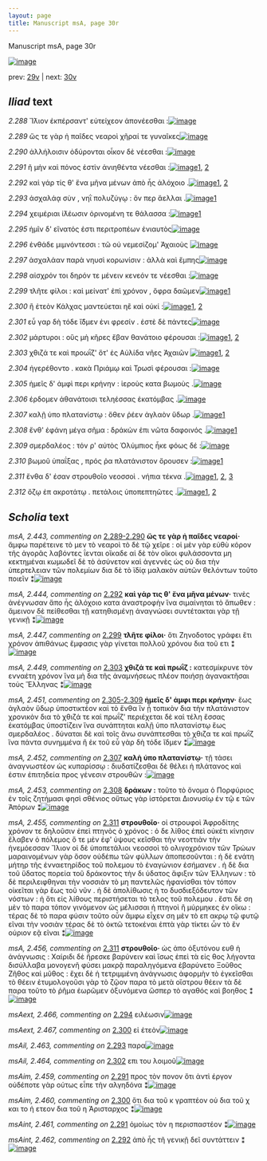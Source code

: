 ```yaml
---
layout: page
title: Manuscript msA, page 30r
---
```


Manuscript msA, page 30r

[![image](http://www.homermultitext.org/iipsrv?OBJ=IIP,1.0&FIF=/project/homer/pyramidal/deepzoom/hmt/vaimg/2017a/VA030RN_0031.tif&WID=100&CVT=JPEG)](http://www.homermultitext.org/ict2/?urn=urn:cite2:hmt:vaimg.2017a:VA030RN_0031)

prev:  [29v](../29v) | next:  [30v](../30v)

## *Iliad* text

*2.288* <a id="2.288"/> Ἴ̈λιον ἐκπέρσαντ' 					εὐτείχεον ἀπονέεσθαι :[![image](http://www.homermultitext.org/iipsrv?OBJ=IIP,1.0&FIF=/project/homer/pyramidal/deepzoom/hmt/vaimg/2017a/VA030RN_0031.tif&RGN=0.161,0.2029,0.315,0.027&WID=1000&CVT=JPEG)](http://www.homermultitext.org/ict2/?urn=urn:cite2:hmt:vaimg.2017a:VA030RN_0031@0.161,0.2029,0.315,0.027)

*2.289* <a id="2.289"/> ὥς τε γὰρ ἠ παῖδες νεαροὶ χῆραί τε γυναῖκες[![image](http://www.homermultitext.org/iipsrv?OBJ=IIP,1.0&FIF=/project/homer/pyramidal/deepzoom/hmt/vaimg/2017a/VA030RN_0031.tif&RGN=0.172,0.2239,0.333,0.027&WID=1000&CVT=JPEG)](http://www.homermultitext.org/ict2/?urn=urn:cite2:hmt:vaimg.2017a:VA030RN_0031@0.172,0.2239,0.333,0.027)

*2.290* <a id="2.290"/> ἀλλήλοισιν ὀδύρονται οἶκον δὲ νέεσθαι :[![image](http://www.homermultitext.org/iipsrv?OBJ=IIP,1.0&FIF=/project/homer/pyramidal/deepzoom/hmt/vaimg/2017a/VA030RN_0031.tif&RGN=0.169,0.2442,0.293,0.0218&WID=1000&CVT=JPEG)](http://www.homermultitext.org/ict2/?urn=urn:cite2:hmt:vaimg.2017a:VA030RN_0031@0.169,0.2442,0.293,0.0218)

*2.291* <a id="2.291"/> ῆ μὴν καὶ πόνος ἐστὶν ἀνιηθέντα νέεσθαι :[![image](http://www.homermultitext.org/iipsrv?OBJ=IIP,1.0&FIF=/project/homer/pyramidal/deepzoom/hmt/vaimg/2017a/VA030RN_0031.tif&RGN=0.169,0.2607,0.308,0.0263&WID=1000&CVT=JPEG)](http://www.homermultitext.org/ict2/?urn=urn:cite2:hmt:vaimg.2017a:VA030RN_0031@0.169,0.2607,0.308,0.0263)[1](#msAim_2.459), [2](#msAint_2.461)

*2.292* <a id="2.292"/> καὶ γάρ τίς θ' ἕνα μῆνα μένων ἀπὸ ἧς ἀλόχοιο .[![image](http://www.homermultitext.org/iipsrv?OBJ=IIP,1.0&FIF=/project/homer/pyramidal/deepzoom/hmt/vaimg/2017a/VA030RN_0031.tif&RGN=0.168,0.281,0.334,0.0248&WID=1000&CVT=JPEG)](http://www.homermultitext.org/ict2/?urn=urn:cite2:hmt:vaimg.2017a:VA030RN_0031@0.168,0.281,0.334,0.0248)[1](#msA_2.444), [2](#msAint_2.462)

*2.293* <a id="2.293"/> ἀσχαλάᾳ σὺν , νηῒ πολυζύγῳ : ὅν περ ἄελλαι .[![image](http://www.homermultitext.org/iipsrv?OBJ=IIP,1.0&FIF=/project/homer/pyramidal/deepzoom/hmt/vaimg/2017a/VA030RN_0031.tif&RGN=0.17,0.302,0.336,0.0248&WID=1000&CVT=JPEG)](http://www.homermultitext.org/ict2/?urn=urn:cite2:hmt:vaimg.2017a:VA030RN_0031@0.17,0.302,0.336,0.0248)[1](#msAil_2.463)

*2.294* <a id="2.294"/> χειμέριαι ἰ̈λέωσιν ὀρινομένη τε θάλασσα :[![image](http://www.homermultitext.org/iipsrv?OBJ=IIP,1.0&FIF=/project/homer/pyramidal/deepzoom/hmt/vaimg/2017a/VA030RN_0031.tif&RGN=0.163,0.3246,0.332,0.024&WID=1000&CVT=JPEG)](http://www.homermultitext.org/ict2/?urn=urn:cite2:hmt:vaimg.2017a:VA030RN_0031@0.163,0.3246,0.332,0.024)[1](#msAext_2.466)

*2.295* <a id="2.295"/> ἡμῖν δ' εἴνατός ἐστι περιτροπέων ἐνιαυτὸς[![image](http://www.homermultitext.org/iipsrv?OBJ=IIP,1.0&FIF=/project/homer/pyramidal/deepzoom/hmt/vaimg/2017a/VA030RN_0031.tif&RGN=0.171,0.3403,0.317,0.0218&WID=1000&CVT=JPEG)](http://www.homermultitext.org/ict2/?urn=urn:cite2:hmt:vaimg.2017a:VA030RN_0031@0.171,0.3403,0.317,0.0218)

*2.296* <a id="2.296"/> ἐνθάδε μιμνόντεσσι : τῶ οὐ νεμεσίζομ' Ἀχαιοὺς 				[![image](http://www.homermultitext.org/iipsrv?OBJ=IIP,1.0&FIF=/project/homer/pyramidal/deepzoom/hmt/vaimg/2017a/VA030RN_0031.tif&RGN=0.166,0.3561,0.33,0.0263&WID=1000&CVT=JPEG)](http://www.homermultitext.org/ict2/?urn=urn:cite2:hmt:vaimg.2017a:VA030RN_0031@0.166,0.3561,0.33,0.0263)

*2.297* <a id="2.297"/> ἀσχαλάαν παρὰ νηυσὶ κορωνίσιν : ἀλλὰ καὶ ἔμπης[![image](http://www.homermultitext.org/iipsrv?OBJ=IIP,1.0&FIF=/project/homer/pyramidal/deepzoom/hmt/vaimg/2017a/VA030RN_0031.tif&RGN=0.166,0.3772,0.37,0.027&WID=1000&CVT=JPEG)](http://www.homermultitext.org/ict2/?urn=urn:cite2:hmt:vaimg.2017a:VA030RN_0031@0.166,0.3772,0.37,0.027)

*2.298* <a id="2.298"/> αἰσχρόν τοι δηρόν τε μένειν κενεόν τε νέεσθαι :[![image](http://www.homermultitext.org/iipsrv?OBJ=IIP,1.0&FIF=/project/homer/pyramidal/deepzoom/hmt/vaimg/2017a/VA030RN_0031.tif&RGN=0.164,0.3967,0.342,0.0218&WID=1000&CVT=JPEG)](http://www.homermultitext.org/ict2/?urn=urn:cite2:hmt:vaimg.2017a:VA030RN_0031@0.164,0.3967,0.342,0.0218)

*2.299* <a id="2.299"/> τλῆτε φίλοι : καὶ μείνατ' ἐπὶ χρόνον , ὄφρα δαῶμεν[![image](http://www.homermultitext.org/iipsrv?OBJ=IIP,1.0&FIF=/project/homer/pyramidal/deepzoom/hmt/vaimg/2017a/VA030RN_0031.tif&RGN=0.164,0.4155,0.351,0.0225&WID=1000&CVT=JPEG)](http://www.homermultitext.org/ict2/?urn=urn:cite2:hmt:vaimg.2017a:VA030RN_0031@0.164,0.4155,0.351,0.0225)[1](#msA_2.447)

*2.300* <a id="2.300"/> ἢ ἐτεὸν Κάλχας 					μαντεύεται ηἒ καὶ οὐκί :[![image](http://www.homermultitext.org/iipsrv?OBJ=IIP,1.0&FIF=/project/homer/pyramidal/deepzoom/hmt/vaimg/2017a/VA030RN_0031.tif&RGN=0.166,0.4313,0.327,0.0233&WID=1000&CVT=JPEG)](http://www.homermultitext.org/ict2/?urn=urn:cite2:hmt:vaimg.2017a:VA030RN_0031@0.166,0.4313,0.327,0.0233)[1](#msAim_2.460), [2](#msAext_2.467)

*2.301* <a id="2.301"/> εὖ γαρ δὴ τόδε ἴ̈δμεν ἐνι φρεσίν . ἐστὲ δὲ πάντες[![image](http://www.homermultitext.org/iipsrv?OBJ=IIP,1.0&FIF=/project/homer/pyramidal/deepzoom/hmt/vaimg/2017a/VA030RN_0031.tif&RGN=0.168,0.4493,0.349,0.0293&WID=1000&CVT=JPEG)](http://www.homermultitext.org/ict2/?urn=urn:cite2:hmt:vaimg.2017a:VA030RN_0031@0.168,0.4493,0.349,0.0293)

*2.302* <a id="2.302"/> μάρτυροι : οὓς μὴ κῆρες ἔβαν θανάτοιο φέρουσαι :[![image](http://www.homermultitext.org/iipsrv?OBJ=IIP,1.0&FIF=/project/homer/pyramidal/deepzoom/hmt/vaimg/2017a/VA030RN_0031.tif&RGN=0.165,0.4726,0.345,0.0248&WID=1000&CVT=JPEG)](http://www.homermultitext.org/ict2/?urn=urn:cite2:hmt:vaimg.2017a:VA030RN_0031@0.165,0.4726,0.345,0.0248)[1](#msAil_2.464), [2](#msA_2.448)

*2.303* <a id="2.303"/> χθιζά τε καὶ προωῒζ' ὅτ' ἐς Αὐλίδα νῆες Ἀχαιῶν 				[![image](http://www.homermultitext.org/iipsrv?OBJ=IIP,1.0&FIF=/project/homer/pyramidal/deepzoom/hmt/vaimg/2017a/VA030RN_0031.tif&RGN=0.162,0.4929,0.342,0.0233&WID=1000&CVT=JPEG)](http://www.homermultitext.org/ict2/?urn=urn:cite2:hmt:vaimg.2017a:VA030RN_0031@0.162,0.4929,0.342,0.0233)[1](#msA_2.450), [2](#msA_2.449)

*2.304* <a id="2.304"/> ἠγερέθοντο . κακὰ Πριάμῳ καὶ Τρωσὶ φέρουσαι :[![image](http://www.homermultitext.org/iipsrv?OBJ=IIP,1.0&FIF=/project/homer/pyramidal/deepzoom/hmt/vaimg/2017a/VA030RN_0031.tif&RGN=0.168,0.5101,0.369,0.0255&WID=1000&CVT=JPEG)](http://www.homermultitext.org/ict2/?urn=urn:cite2:hmt:vaimg.2017a:VA030RN_0031@0.168,0.5101,0.369,0.0255)

*2.305* <a id="2.305"/> ἡμεῖς δ' ἀμφὶ περι κρήνην : ἱεροὺς κατα βωμοὺς .[![image](http://www.homermultitext.org/iipsrv?OBJ=IIP,1.0&FIF=/project/homer/pyramidal/deepzoom/hmt/vaimg/2017a/VA030RN_0031.tif&RGN=0.165,0.5304,0.383,0.0248&WID=1000&CVT=JPEG)](http://www.homermultitext.org/ict2/?urn=urn:cite2:hmt:vaimg.2017a:VA030RN_0031@0.165,0.5304,0.383,0.0248)

*2.306* <a id="2.306"/> έρδομεν ἀθανάτοισι τεληέσσας ἑκατόμβας .[![image](http://www.homermultitext.org/iipsrv?OBJ=IIP,1.0&FIF=/project/homer/pyramidal/deepzoom/hmt/vaimg/2017a/VA030RN_0031.tif&RGN=0.161,0.5455,0.367,0.0263&WID=1000&CVT=JPEG)](http://www.homermultitext.org/ict2/?urn=urn:cite2:hmt:vaimg.2017a:VA030RN_0031@0.161,0.5455,0.367,0.0263)

*2.307* <a id="2.307"/> καλῇ ὑπο πλατανίστῳ : ὅθεν ῥέεν ἀγλαὸν ὕδωρ .[![image](http://www.homermultitext.org/iipsrv?OBJ=IIP,1.0&FIF=/project/homer/pyramidal/deepzoom/hmt/vaimg/2017a/VA030RN_0031.tif&RGN=0.165,0.5687,0.38,0.024&WID=1000&CVT=JPEG)](http://www.homermultitext.org/ict2/?urn=urn:cite2:hmt:vaimg.2017a:VA030RN_0031@0.165,0.5687,0.38,0.024)[1](#msA_2.452)

*2.308* <a id="2.308"/> ἔνθ' ἐφάνη μέγα σῆμα : δράκὼν ἐπι νῶτα δαφοινός .[![image](http://www.homermultitext.org/iipsrv?OBJ=IIP,1.0&FIF=/project/homer/pyramidal/deepzoom/hmt/vaimg/2017a/VA030RN_0031.tif&RGN=0.163,0.5853,0.377,0.0285&WID=1000&CVT=JPEG)](http://www.homermultitext.org/ict2/?urn=urn:cite2:hmt:vaimg.2017a:VA030RN_0031@0.163,0.5853,0.377,0.0285)[1](#msA_2.453)

*2.309* <a id="2.309"/> σμερδαλέος : τόν ρ' αὐτὸς Ὀλύμπιος ἧκε φόως δέ :[![image](http://www.homermultitext.org/iipsrv?OBJ=IIP,1.0&FIF=/project/homer/pyramidal/deepzoom/hmt/vaimg/2017a/VA030RN_0031.tif&RGN=0.156,0.6056,0.368,0.0233&WID=1000&CVT=JPEG)](http://www.homermultitext.org/ict2/?urn=urn:cite2:hmt:vaimg.2017a:VA030RN_0031@0.156,0.6056,0.368,0.0233)

*2.310* <a id="2.310"/> βωμοῦ ὑπαΐξας , πρός ῥα πλατάνιστον ὄρουσεν :[![image](http://www.homermultitext.org/iipsrv?OBJ=IIP,1.0&FIF=/project/homer/pyramidal/deepzoom/hmt/vaimg/2017a/VA030RN_0031.tif&RGN=0.167,0.6243,0.353,0.0248&WID=1000&CVT=JPEG)](http://www.homermultitext.org/ict2/?urn=urn:cite2:hmt:vaimg.2017a:VA030RN_0031@0.167,0.6243,0.353,0.0248)[1](#msA_2.454)

*2.311* <a id="2.311"/> ἔνθα δ' έσαν στρουθοῖο νεοσσοὶ . νήπια τέκνα .[![image](http://www.homermultitext.org/iipsrv?OBJ=IIP,1.0&FIF=/project/homer/pyramidal/deepzoom/hmt/vaimg/2017a/VA030RN_0031.tif&RGN=0.161,0.6424,0.324,0.024&WID=1000&CVT=JPEG)](http://www.homermultitext.org/ict2/?urn=urn:cite2:hmt:vaimg.2017a:VA030RN_0031@0.161,0.6424,0.324,0.024)[1](#msAil_2.465), [2](#msA_2.456), [3](#msA_2.455)

*2.312* <a id="2.312"/> ὄζῳ ἐπ ακροτάτῳ . πετάλοις ὑποπεπτηῶτες .[![image](http://www.homermultitext.org/iipsrv?OBJ=IIP,1.0&FIF=/project/homer/pyramidal/deepzoom/hmt/vaimg/2017a/VA030RN_0031.tif&RGN=0.163,0.6619,0.324,0.027&WID=1000&CVT=JPEG)](http://www.homermultitext.org/ict2/?urn=urn:cite2:hmt:vaimg.2017a:VA030RN_0031@0.163,0.6619,0.324,0.027)[1](#msA_2.457), [2](#msA_2.458)

## *Scholia* text

*msA, 2.443, commenting on* [2.289-2.290](#2.289-2.290)  <a id="msA_2.443"/> **ὥς τε γὰρ ἠ παῖδες νεαροί·** ἄμφω παρέτεινε τὸ μεν τὸ νεαροὶ τὸ δὲ τῷ χεῖρε : οἱ μὲν γὰρ εὐθὺ κόρον τῆς ἀγορᾶς λαβόντες ΐενται οἴκαδε αἱ δὲ τὸν οἴκοι φυλάσσοντα μη κεκτημέναι κωμωδεῖ δὲ τὸ ἀσύνετον καὶ ἀγεννὲς ὡς οὐ δια τὴν ὑπερτελειαν τῶν πολεμίων δια δὲ τὸ ϊδίᾳ μαλακὸν αὐτῶν θελόντων τοῦτο ποιεῖν ⁑[![image](http://www.homermultitext.org/iipsrv?OBJ=IIP,1.0&FIF=/project/homer/pyramidal/deepzoom/hmt/vaimg/2017a/VA030RN_0031.tif&RGN=0.1707,0.0909,0.6067,0.0451&WID=1000&CVT=JPEG)](http://www.homermultitext.org/ict2/?urn=urn:cite2:hmt:vaimg.2017a:VA030RN_0031@0.1707,0.0909,0.6067,0.0451)

*msA, 2.444, commenting on* [2.292](#2.292)  <a id="msA_2.444"/> **καὶ γάρ τις θ' ἕνα μῆνα μένων·** τινὲς ἀνέγνωσαν ἅπο ἧς ἀλόχοιο κατα ἀναστροφὴν ἵνα σιμαίνηται τὸ ἄπωθεν : ἄμεινον δὲ πείθεσθαι τῇ κατηθισμένῃ ἀναγνώσει συντέτακται γὰρ τῇ γενικῇ ⁑[![image](http://www.homermultitext.org/iipsrv?OBJ=IIP,1.0&FIF=/project/homer/pyramidal/deepzoom/hmt/vaimg/2017a/VA030RN_0031.tif&RGN=0.17,0.1217,0.6113,0.0283&WID=1000&CVT=JPEG)](http://www.homermultitext.org/ict2/?urn=urn:cite2:hmt:vaimg.2017a:VA030RN_0031@0.17,0.1217,0.6113,0.0283)

*msA, 2.447, commenting on* [2.299](#2.299)  <a id="msA_2.447"/> **τλῆτε φίλοι·** ὅτι Ζηνοδοτος γράφει ἔτι χρόνον ἀπιθάνως ἔμφασις γὰρ γίνεται πολλοῦ χρόνου δια τοῦ ετι ⁑[![image](http://www.homermultitext.org/iipsrv?OBJ=IIP,1.0&FIF=/project/homer/pyramidal/deepzoom/hmt/vaimg/2017a/VA030RN_0031.tif&RGN=0.533,0.1672,0.2277,0.0368&WID=1000&CVT=JPEG)](http://www.homermultitext.org/ict2/?urn=urn:cite2:hmt:vaimg.2017a:VA030RN_0031@0.533,0.1672,0.2277,0.0368)

*msA, 2.449, commenting on* [2.303](#2.303)  <a id="msA_2.449"/> **χθιζά τε καὶ πρωῒζ :** κατεσμίκρυνε τὸν ενναέτη χρόνον ἵνα μὴ δια τῆς ἀναμνήσεως πλέον ποιήσῃ ἀγανακτῆσαι τοὺς Ἕλληνας ⁑[![image](http://www.homermultitext.org/iipsrv?OBJ=IIP,1.0&FIF=/project/homer/pyramidal/deepzoom/hmt/vaimg/2017a/VA030RN_0031.tif&RGN=0.5507,0.5244,0.2303,0.04&WID=1000&CVT=JPEG)](http://www.homermultitext.org/ict2/?urn=urn:cite2:hmt:vaimg.2017a:VA030RN_0031@0.5507,0.5244,0.2303,0.04)

*msA, 2.451, commenting on* [2.305-2.309](#2.305-2.309)  <a id="msA_2.451"/> **ἡμεῖς δ' ἀμφι περι κρήνην·** ἕως ἀγλαὸν ὕδωρ ὑποστικτέον καὶ τὸ ἔνθα ἵν ᾖ τοπικὸν δια τὴν πλατάνιστον χρονικὸν δια τὸ χθιζά τε καὶ πρωΐζ' περιέχεται δὲ καὶ τέλη ἔσσας ἐκατόμβας ὑποστίζειν ἵνα συνάπτηται καλῇ ὑπο πλατανίστῳ ἕως σμερδαλέος . δύναται δὲ καὶ τοῖς ἄνω συνάπτεσθαι τὸ χθιζα τε καὶ πρωῒζ ἵνα πάντα συνημμένα ἢ ἐκ τοῦ εὖ γὰρ δὴ τόδε ἴδμεν ⁑[![image](http://www.homermultitext.org/iipsrv?OBJ=IIP,1.0&FIF=/project/homer/pyramidal/deepzoom/hmt/vaimg/2017a/VA030RN_0031.tif&RGN=0.554,0.5822,0.2203,0.1099&WID=1000&CVT=JPEG)](http://www.homermultitext.org/ict2/?urn=urn:cite2:hmt:vaimg.2017a:VA030RN_0031@0.554,0.5822,0.2203,0.1099)

*msA, 2.452, commenting on* [2.307](#2.307)  <a id="msA_2.452"/> **καλὴ ὑπο πλατανίστῳ·** τῇ τάσει ἀναγνωστέον ὡς κυπαρίσσῳ : διυδατίζεσθαι δὲ θέλει ἡ πλάτανος καὶ ἐστιν ἐπιτηδεία προς γένεσιν στρουθῶν :[![image](http://www.homermultitext.org/iipsrv?OBJ=IIP,1.0&FIF=/project/homer/pyramidal/deepzoom/hmt/vaimg/2017a/VA030RN_0031.tif&RGN=0.1633,0.6884,0.6123,0.0383&WID=1000&CVT=JPEG)](http://www.homermultitext.org/ict2/?urn=urn:cite2:hmt:vaimg.2017a:VA030RN_0031@0.1633,0.6884,0.6123,0.0383)

*msA, 2.453, commenting on* [2.308](#2.308)  <a id="msA_2.453"/> **δράκων :** τοῦτο τὸ ὄνομα ὁ Πορφύριος ἐν τοῖς ζητήμασι φησὶ σθένιος οὕτως γὰρ ἱστόρεται Διονυσίῳ ἐν τῷ ε τῶν Ἀπόρων ⁑[![image](http://www.homermultitext.org/iipsrv?OBJ=IIP,1.0&FIF=/project/homer/pyramidal/deepzoom/hmt/vaimg/2017a/VA030RN_0031.tif&RGN=0.1627,0.7026,0.6057,0.0265&WID=1000&CVT=JPEG)](http://www.homermultitext.org/ict2/?urn=urn:cite2:hmt:vaimg.2017a:VA030RN_0031@0.1627,0.7026,0.6057,0.0265)

*msA, 2.455, commenting on* [2.311](#2.311)  <a id="msA_2.455"/> **στρουθοῖο·** οἱ στρουφοὶ Ἀφροδίτης χρόνον τε δηλοῦσιν ἐπεὶ πτηνὸς ὁ χρόνος : ὁ δε λίθος ἐπεὶ οὐκέτι κίνησιν ἔλαβεν ὁ πόλεμος ὅ τε μὲν ἐφ' ὑψους κεῖσθαι τὴν νεοττιὰν τὴν ἠνεμόεσσαν Ἴλιον οἱ δὲ ὑποπετάλιοι νεοσσοὶ τὸ ολιγοχρόνιον τῶν Τρώων μαραινομένων γὰρ ὅσον οὐδέπω τῶν φύλλων ἀποπεσοῦνται : ἡ δὲ ενάτη μήτηρ τῆς ἐνναετηρίδος τοῦ πολεμου τὸ ἐναγώνιον ἐσήμανεν . ἡ δὲ δια τοῦ ὕδατος πορεία τοῦ δράκοντος τὴν δι ὑδατος ἄφιξιν τῶν Ἑλληνων : τὸ δὲ περιλειφθηναι τὴν νοσσιὰν τὸ μη παντελῶς ἠφανίσθαι τὸν τόπον οἰκεῖται γὰρ ἕως τοῦ νῦν . ἡ δὲ ἀπολίθωσις ἡ το δυσδιεξόδευτον τῶν νόστων : ἡ ὅτι εἰς λίθους περιστήσεται τὸ τελος τοῦ πολεμου . ἔστι δὲ ση μὲν τὸ παρα τόπον γινόμενον ὡς μέλισσαι ἠ πτηνοὶ ἢ μύρμηκες ἐν οἴκω : τέρας δὲ τὸ παρα φύσιν τοῦτο οὖν ἄμφω εἶχεν ση μὲν τὸ επ ακρῳ τῷ φυτῷ εῖναι τὴν νοσιὰν τέρας δὲ τὸ ὀκτῶ τετοκέναι ἑπτὰ γὰρ τίκτει ὧν τὸ ἓν ούριον εᾷ εῖναι ⁑[![image](http://www.homermultitext.org/iipsrv?OBJ=IIP,1.0&FIF=/project/homer/pyramidal/deepzoom/hmt/vaimg/2017a/VA030RN_0031.tif&RGN=0.1497,0.7224,0.6273,0.0786&WID=1000&CVT=JPEG)](http://www.homermultitext.org/ict2/?urn=urn:cite2:hmt:vaimg.2017a:VA030RN_0031@0.1497,0.7224,0.6273,0.0786)

*msA, 2.456, commenting on* [2.311](#2.311)  <a id="msA_2.456"/> **στρουθοῖο·** ὡς ἀπο ὀξυτόνου ευθ ἡ ἀνάγνωσις : Χαίριδι δὲ ἥρεσκε βαρύνειν καὶ ἴσως ἐπεὶ τὰ εἰς θος λήγοντα δισύλλαβα μονογενῆ φύσει μακρᾷ παραληγόμενα ἐβαρύνετο Ξοῦθος Ζῆθος καὶ μῦθος : ἔχει δὲ ἡ τετριμμένη ἀνάγνωσις ἀφορμὴν τὸ ἐγκεῖσθαι τὸ θέειν ἐτυμολογοῦσι γὰρ τὸ ζῷον παρα τὸ μετὰ οἴστρου θέειν τὰ δὲ παρα τοῦτο τὸ ῥῆμα ἑωρῶμεν ὀξυνόμενα ὥσπερ τὸ αγαθός καὶ βοηθος ⁑[![image](http://www.homermultitext.org/iipsrv?OBJ=IIP,1.0&FIF=/project/homer/pyramidal/deepzoom/hmt/vaimg/2017a/VA030RN_0031.tif&RGN=0.1523,0.7902,0.618,0.045&WID=1000&CVT=JPEG)](http://www.homermultitext.org/ict2/?urn=urn:cite2:hmt:vaimg.2017a:VA030RN_0031@0.1523,0.7902,0.618,0.045)

*msAext, 2.466, commenting on* [2.294](#2.294)  <a id="msAext_2.466"/> ειλέωσιν[![image](http://www.homermultitext.org/iipsrv?OBJ=IIP,1.0&FIF=/project/homer/pyramidal/deepzoom/hmt/vaimg/2017a/VA030RN_0031.tif&RGN=0.772,0.3254,0.058,0.0235&WID=1000&CVT=JPEG)](http://www.homermultitext.org/ict2/?urn=urn:cite2:hmt:vaimg.2017a:VA030RN_0031@0.772,0.3254,0.058,0.0235)

*msAext, 2.467, commenting on* [2.300](#2.300)  <a id="msAext_2.467"/> εἰ ἐτεὸν[![image](http://www.homermultitext.org/iipsrv?OBJ=IIP,1.0&FIF=/project/homer/pyramidal/deepzoom/hmt/vaimg/2017a/VA030RN_0031.tif&RGN=0.77,0.4411,0.0367,0.019&WID=1000&CVT=JPEG)](http://www.homermultitext.org/ict2/?urn=urn:cite2:hmt:vaimg.2017a:VA030RN_0031@0.77,0.4411,0.0367,0.019)

*msAil, 2.463, commenting on* [2.293](#2.293)  <a id="msAil_2.463"/> παρα[![image](http://www.homermultitext.org/iipsrv?OBJ=IIP,1.0&FIF=/project/homer/pyramidal/deepzoom/hmt/vaimg/2017a/VA030RN_0031.tif&RGN=0.2753,0.2971,0.0247,0.009&WID=1000&CVT=JPEG)](http://www.homermultitext.org/ict2/?urn=urn:cite2:hmt:vaimg.2017a:VA030RN_0031@0.2753,0.2971,0.0247,0.009)

*msAil, 2.464, commenting on* [2.302](#2.302)  <a id="msAil_2.464"/> επι του λοιμοῦ[![image](http://www.homermultitext.org/iipsrv?OBJ=IIP,1.0&FIF=/project/homer/pyramidal/deepzoom/hmt/vaimg/2017a/VA030RN_0031.tif&RGN=0.3037,0.4666,0.0563,0.0178&WID=1000&CVT=JPEG)](http://www.homermultitext.org/ict2/?urn=urn:cite2:hmt:vaimg.2017a:VA030RN_0031@0.3037,0.4666,0.0563,0.0178)

*msAim, 2.459, commenting on* [2.291](#2.291)  <a id="msAim_2.459"/> προς τὸν πονον ὅτι ἀντὶ έργον οὐδέποτε γὰρ ούτως εἷπε τὴν αλγηδόνα ⁑[![image](http://www.homermultitext.org/iipsrv?OBJ=IIP,1.0&FIF=/project/homer/pyramidal/deepzoom/hmt/vaimg/2017a/VA030RN_0031.tif&RGN=0.4957,0.2471,0.065,0.0566&WID=1000&CVT=JPEG)](http://www.homermultitext.org/ict2/?urn=urn:cite2:hmt:vaimg.2017a:VA030RN_0031@0.4957,0.2471,0.065,0.0566)

*msAim, 2.460, commenting on* [2.300](#2.300)  <a id="msAim_2.460"/> ὅτι δια τοῦ κ γραπτέον οὐ δια τοῦ χ και το ἠ ετεον δια τοῦ η Ἀρισταρχος ⁑[![image](http://www.homermultitext.org/iipsrv?OBJ=IIP,1.0&FIF=/project/homer/pyramidal/deepzoom/hmt/vaimg/2017a/VA030RN_0031.tif&RGN=0.4967,0.432,0.0743,0.0483&WID=1000&CVT=JPEG)](http://www.homermultitext.org/ict2/?urn=urn:cite2:hmt:vaimg.2017a:VA030RN_0031@0.4967,0.432,0.0743,0.0483)

*msAint, 2.461, commenting on* [2.291](#2.291)  <a id="msAint_2.461"/> ὁμοίως τὸν η περισπαστέον ⁑[![image](http://www.homermultitext.org/iipsrv?OBJ=IIP,1.0&FIF=/project/homer/pyramidal/deepzoom/hmt/vaimg/2017a/VA030RN_0031.tif&RGN=0.0993,0.2546,0.065,0.0313&WID=1000&CVT=JPEG)](http://www.homermultitext.org/ict2/?urn=urn:cite2:hmt:vaimg.2017a:VA030RN_0031@0.0993,0.2546,0.065,0.0313)

*msAint, 2.462, commenting on* [2.292](#2.292)  <a id="msAint_2.462"/> ἀπὸ ἧς τῆ γενικῇ δεῖ συντάττειν ⁑[![image](http://www.homermultitext.org/iipsrv?OBJ=IIP,1.0&FIF=/project/homer/pyramidal/deepzoom/hmt/vaimg/2017a/VA030RN_0031.tif&RGN=0.0953,0.2989,0.064,0.0468&WID=1000&CVT=JPEG)](http://www.homermultitext.org/ict2/?urn=urn:cite2:hmt:vaimg.2017a:VA030RN_0031@0.0953,0.2989,0.064,0.0468)